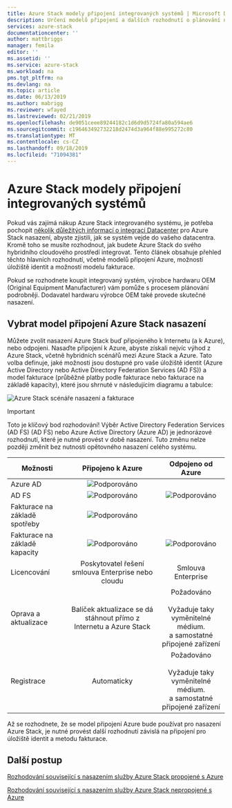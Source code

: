 ```yaml
---
title: Azure Stack modely připojení integrovaných systémů | Microsoft Docs
description: Určení modelů připojení a dalších rozhodnutí o plánování nasazení pro Azure Stack integrovaných systémů.
services: azure-stack
documentationcenter: ''
author: mattbriggs
manager: femila
editor: ''
ms.assetid: ''
ms.service: azure-stack
ms.workload: na
pms.tgt_pltfrm: na
ms.devlang: na
ms.topic: article
ms.date: 06/13/2019
ms.author: mabrigg
ms.reviewer: wfayed
ms.lastreviewed: 02/21/2019
ms.openlocfilehash: de9051ceee89244182c1d6d9d5724fa80a594ae6
ms.sourcegitcommit: c196463492732218d2474d3a964f88e995272c80
ms.translationtype: MT
ms.contentlocale: cs-CZ
ms.lasthandoff: 09/18/2019
ms.locfileid: "71094381"
---
```

# <a name="azure-stack-integrated-systems-connection-models"></a>Azure Stack modely připojení integrovaných systémů
Pokud vás zajímá nákup Azure Stack integrovaného systému, je potřeba pochopit [několik důležitých informací o integraci Datacenter](azure-stack-datacenter-integration.md) pro Azure Stack nasazení, abyste zjistili, jak se systém vejde do vašeho datacentra. Kromě toho se musíte rozhodnout, jak budete Azure Stack do svého hybridního cloudového prostředí integrovat. Tento článek obsahuje přehled těchto hlavních rozhodnutí, včetně modelů připojení Azure, možností úložiště identit a možností modelu fakturace.

Pokud se rozhodnete koupit integrovaný systém, výrobce hardwaru OEM (Original Equipment Manufacturer) vám pomůže s procesem plánování podrobněji. Dodavatel hardwaru výrobce OEM také provede skutečné nasazení.

## <a name="choose-an-azure-stack-deployment-connection-model"></a>Vybrat model připojení Azure Stack nasazení
Můžete zvolit nasazení Azure Stack buď připojeného k Internetu (a k Azure), nebo odpojeni. Nasaďte připojení k Azure, abyste získali nejvíc výhod z Azure Stack, včetně hybridních scénářů mezi Azure Stack a Azure. Tato volba definuje, jaké možnosti jsou dostupné pro vaše úložiště identit (Azure Active Directory nebo Active Directory Federation Services (AD FS)) a model fakturace (průběžné platby podle fakturace nebo fakturace na základě kapacity), které jsou shrnuté v následujícím diagramu a tabulce:

![Azure Stack scénáře nasazení a fakturace](media/azure-stack-connection-models/azure-stack-scenarios.png)
  
> [!IMPORTANT]
> Toto je klíčový bod rozhodování! Výběr Active Directory Federation Services (AD FS) (AD FS) nebo Azure Active Directory (Azure AD) je jednorázové rozhodnutí, které je nutné provést v době nasazení. Tuto změnu nelze později změnit bez nutnosti opětovného nasazení celého systému.  


|Možnosti|Připojeno k Azure|Odpojeno od Azure|
|-----|:-----:|:-----:|
|Azure AD|![Podporováno](media/azure-stack-connection-models/check.png)| |
|AD FS|![Podporováno](media/azure-stack-connection-models/check.png)|![Podporováno](media/azure-stack-connection-models/check.png)|
|Fakturace na základě spotřeby|![Podporováno](media/azure-stack-connection-models/check.png)| |
|Fakturace na základě kapacity|![Podporováno](media/azure-stack-connection-models/check.png)|![Podporováno](media/azure-stack-connection-models/check.png)|
|Licencování| Poskytovatel řešení smlouva Enterprise nebo cloudu | Smlouva Enterprise |
|Oprava a aktualizace|Balíček aktualizace se dá stáhnout přímo z Internetu a Azure Stack |  Požadováno<br><br>Vyžaduje taky vyměnitelné médium.<br> a samostatné připojené zařízení |
| Registrace | Automaticky | Požadováno<br><br>Vyžaduje taky vyměnitelné médium.<br> a samostatné připojené zařízení |

Až se rozhodnete, že se model připojení Azure bude používat pro nasazení Azure Stack, je nutné provést další rozhodnutí závislá na připojení pro úložiště identit a metodu fakturace.

## <a name="next-steps"></a>Další postup

[Rozhodování související s nasazením služby Azure Stack propojené s Azure](azure-stack-connected-deployment.md)

[Rozhodování související s nasazením služby Azure Stack nepropojené s Azure](azure-stack-disconnected-deployment.md)
